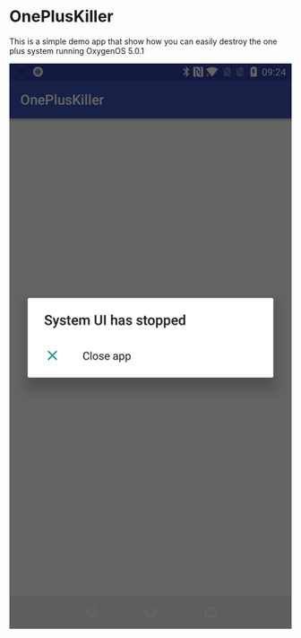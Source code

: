 # OnePlusKiller
This is a simple demo app that show how you can easily destroy the one plus system running OxygenOS 5.0.1

![Alt text](/Screenshot_20180320-092504.jpg "Screenshot")


